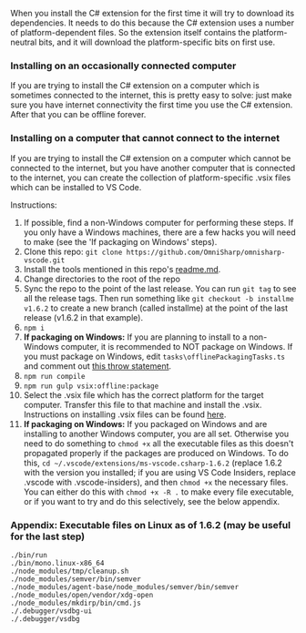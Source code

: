 When you install the C# extension for the first time it will try to download its dependencies. It needs to do this because the C# extension uses a number of platform-dependent files. So the extension itself contains the platform-neutral bits, and it will download the platform-specific bits on first use.

### Installing on an occasionally connected computer

If you are trying to install the C# extension on a computer which is sometimes connected to the internet, this is pretty easy to solve: just make sure you have internet connectivity the first time you use the C# extension. After that you can be offline forever.

### Installing on a computer that cannot connect to the internet

If you are trying to install the C# extension on a computer which cannot be connected to the internet, but you have another computer that is connected to the internet, you can create the collection of platform-specific .vsix files which can be installed to VS Code.

Instructions:

1. If possible, find a non-Windows computer for performing these steps. If you only have a Windows machines, there are a few hacks you will need to make (see the 'If packaging on Windows' steps).
2. Clone this repo: `git clone https://github.com/OmniSharp/omnisharp-vscode.git`
3. Install the tools mentioned in this repo's [readme.md](https://github.com/OmniSharp/omnisharp-vscode/#development).
4. Change directories to the root of the repo
5. Sync the repo to the point of the last release. You can run `git tag` to see all the release tags. Then run something like `git checkout -b installme v1.6.2` to create a new branch (called installme) at the point of the last release (v1.6.2 in that example).
6. `npm i`
7. **If packaging on Windows:** If you are planning to install to a non-Windows computer, it is recommended to NOT package on Windows. If you must package on Windows, edit `tasks\offlinePackagingTasks.ts` and comment out [this throw statement](https://github.com/OmniSharp/omnisharp-vscode/blob/1279c53b2fcfdd1a9eb1cb985f0871d1ffb289e8/tasks/offlinePackagingTasks.ts#L79).
8. `npm run compile`
9. `npm run gulp vsix:offline:package`
10. Select the .vsix file which has the correct platform for the target computer. Transfer this file to that machine and install the .vsix. Instructions on installing .vsix files can be found [here](https://github.com/OmniSharp/omnisharp-vscode/wiki/Installing-Beta-Releases). 
11. **If packaging on Windows:** If you packaged on Windows and are installing to another Windows computer, you are all set. Otherwise you need to do something to `chmod +x` all the executable files as this doesn't propagated properly if the packages are produced on Windows. To do this, `cd ~/.vscode/extensions/ms-vscode.csharp-1.6.2` (replace 1.6.2 with the version you installed; if you are using VS Code Insiders, replace .vscode with .vscode-insiders), and then `chmod +x` the necessary files. You can either do this with `chmod +x -R .` to make every file executable, or if you want to try and do this selectively, see the below appendix.

### Appendix: Executable files on Linux as of 1.6.2 (may be useful for the last step)
```
./bin/run
./bin/mono.linux-x86_64
./node_modules/tmp/cleanup.sh
./node_modules/semver/bin/semver
./node_modules/agent-base/node_modules/semver/bin/semver
./node_modules/open/vendor/xdg-open
./node_modules/mkdirp/bin/cmd.js
./.debugger/vsdbg-ui
./.debugger/vsdbg
```